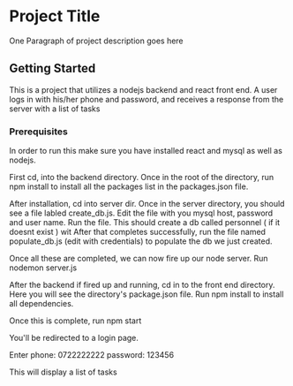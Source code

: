 # Project Title

One Paragraph of project description goes here

## Getting Started

This is a project that utilizes a nodejs backend and react front end. A user logs in with his/her phone and password, and receives a response from the server with a list of tasks

### Prerequisites

In order to run this make sure you have installed react and mysql as well as nodejs. 

First cd, into the backend directory. Once in the root of the directory, run npm install to install all the packages list in the packages.json file. 

After installation, cd into server dir. Once in the server directory, you should see a file labled create_db.js. Edit the file with you mysql host, password and user name. Run the file. This should create a db called personnel ( if it doesnt exist )
wit
After that completes successfully, run the file named populate_db.js (edit with credentials) to populate the db we just created.

Once all these are completed, we can now fire up our node server. Run nodemon server.js


After the backend if fired up and running, cd in to the front end directory. Here you will see the directory's package.json file. Run npm install to install all dependencies.

Once this is complete, run npm start

You'll be redirected to a login page. 

Enter phone: 0722222222
      password: 123456

This will display a list of tasks







